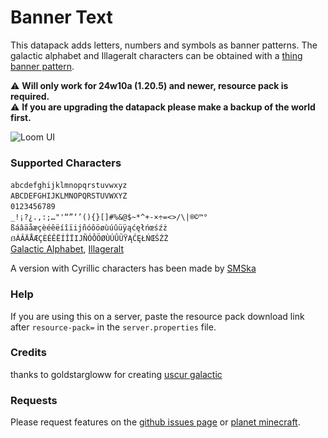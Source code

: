 # Banner Text

This datapack adds letters, numbers and symbols as banner patterns. The galactic alphabet and Illageralt characters can be obtained with a [thing banner pattern](https://minecraft.wiki/w/Thing_Banner_Pattern).

⚠️ **Will only work for 24w10a (1.20.5) and newer, resource pack is required.**  
⚠️ **If you are upgrading the datapack please make a backup of the world first.**

![Loom UI](https://cdn.modrinth.com/data/cached_images/634e80e5530be5e5d357a3d73a1bb8200345ec30.png)

### Supported Characters
``a``​``b``​``c``​``d``​``e``​``f``​``g``​``h``​``i``​``j``​``k``​``l``​``m``​``n``​``o``​``p``​``q``​``r``​``s``​``t``​``u``​``v``​``w``​``x``​``y``​``z``  
``A``​``B``​``C``​``D``​``E``​``F``​``G``​``H``​``I``​``J``​``K``​``L``​``M``​``N``​``O``​``P``​``Q``​``R``​``S``​``T``​``U``​``V``​``W``​``X``​``Y``​``Z``  
``0``​``1``​``2``​``3``​``4``​``5``​``6``​``7``​``8``​``9``  
``_``​``!``​``¡``​``?``​``¿``​``.``​``,``​``:``​``;``​``…``​``"``​``'``​``“``​``”``​``‘``​``’``​``(``​``)``​``{``​``}``​``[``​``]``​``#``​``%``​``&``​``@``​``$``​``~``​``*``​``^``​``+``​``-``​``×``​``÷``​``=``​``<``​``>``​``/``​``\``​``|``​``®``​``©``​``™``​``°``  
``ß``​``á``​``â``​``ä``​``å``​``æ``​``ç``​``è``​``é``​``ê``​``ë``​``í``​``î``​``ï``​``ij``​``ñ``​``ó``​``ô``​``ö``​``ø``​``ù``​``ú``​``û``​``ü``​``ÿ``​``ą``​``ć``​``ę``​``ł``​``ń``​``œ``​``ś``​``ź``​``ż``  
``ẞ``​``Á``​``Â``​``Ä``​``Å``​``Æ``​``Ç``​``È``​``É``​``Ê``​``Ë``​``Í``​``Î``​``Ï``​``IJ``​``Ñ``​``Ó``​``Ô``​``Ö``​``Ø``​``Ù``​``Ú``​``Û``​``Ü``​``Ÿ``​``Ą``​``Ć``​``Ę``​``Ł``​``Ń``​``Œ``​``Ś``​``Ź``​``Ż``  
[Galactic Alphabet](https://minecraft.wiki/w/Enchanting_Table#Standard_Galactic_Alphabet),
[Illageralt](https://minecraft.wiki/w/Dungeons:Illageralt)

A version with Cyrillic characters has been made by [SMSka](https://modrinth.com/user/SMSka)

### Help
If you are using this on a server, paste the resource pack download link after ``resource-pack=`` in the ``server.properties`` file.

### Credits
thanks to goldstargloww for creating [uscur galactic](https://modrinth.com/resourcepack/ucsur-galactic)

### Requests
Please request features on the [github issues page](https://github.com/SnuzzleWump/banner-text/issues) or [planet minecraft](https://www.planetminecraft.com/data-pack/banner-text/).
